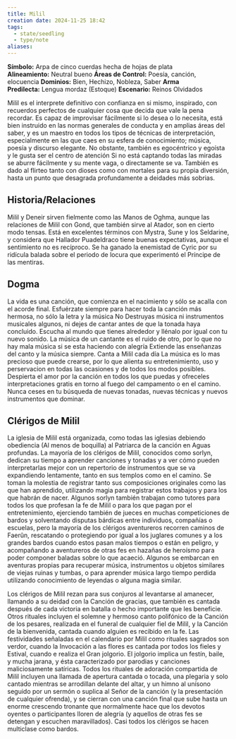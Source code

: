 ```yaml
---
title: Milil
creation date: 2024-11-25 18:42
tags:
  - state/seedling
  - type/note
aliases:
---
```

**Símbolo:** Arpa de cinco cuerdas hecha de hojas de plata
**Alineamiento:** Neutral bueno
**Áreas de Control:** Poesía, canción, elocuencia
**Dominios:** Bien, Hechizo, Nobleza, Saber
**Arma Predilecta:** Lengua mordaz (Estoque)
**Escenario:** Reinos Olvidados

Milil es el interprete definitivo con confianza en si mismo, inspirado, con recuerdos perfectos de cualquier cosa que decida que vale la pena recordar. Es capaz de improvisar fácilmente si lo desea o lo necesita, está bien instruido en las normas generales de conducta y en amplias áreas del saber, y es un maestro en todos los tipos de técnicas de interpretación, especialmente en las que caes en su esfera de conocimiento; música, poesía y discurso elegante. No obstante, también es egocéntrico y egoísta y le gusta ser el centro de atención Si no está captando todas las miradas se aburre fácilmente y su mente vaga, o directamente se va. También es dado al flirteo tanto con dioses como con mortales para su propia diversión, hasta un punto que desagrada profundamente a deidades más sobrias.

## Historia/Relaciones

Milil y Deneir sirven fielmente como las Manos de Oghma, aunque las relaciones de Milil con Gond, que también sirve al Atador, son en cierto modo tensas. Está en excelentes términos con Mystra, Sune y los Seldarine, y considera que Hallador Puadeldraco tiene buenas expectativas, aunque el sentimiento no es recíproco. Se ha ganado la enemistad de Cyric por su ridícula balada sobre el periodo de locura que experimentó el Príncipe de las mentiras.

## Dogma

La vida es una canción, que comienza en el nacimiento y sólo se acalla con el acorde final. Esfuérzate siempre para hacer toda la canción más hermosa, no sólo la letra y la música No Destruyas música ni instrumentos musicales algunos, ni dejes de cantar antes de que la tonada haya concluido. Escucha al mundo que tienes alrededor y llénalo por igual con tu nuevo sonido. La música de un cantante es el ruido de otro, por lo que no hay mala música si se esta haciendo con alegría Extiende las enseñanzas del canto y la música siempre. Canta a Milil cada día La música es lo mas precioso que puede crearse, por lo que alienta su entretenimiento, uso y perservacion en todas las ocasiones y de todos los modos posibles. Despierta el amor por la canción en todos los que puedas y ofreceles interpretaciones gratis en torno al fuego del campamento o en el camino. Nunca ceses en tu búsqueda de nuevas tonadas, nuevas técnicas y nuevos instrumentos que dominar.

## Clérigos de Milil

La iglesia de Milil está organizada, como todas las iglesias debiendo obediencia (Al menos de boquilla) al Patriarca de la canción en Aguas profundas. La mayoría de los clérigos de Milil, conocidos como sorlyn, dedican su tiempo a aprender canciones y tonadas y a ver cómo pueden interpretarlas mejor con un repertorio de instrumentos que se va expandiendo lentamente, tanto en sus templos como en el camino. Se toman la molestia de registrar tanto sus composiciones originales como las que han aprendido, utilizando magia para registrar estos trabajos y para los que habrán de nacer. Algunos sorlyn también trabajan como tutores para todos los que profesan la fe de Milil o para los que pagan por el entretenimiento, ejerciendo también de jueces en muchas competiciones de bardos y solventando disputas bárdicas entre individuos, compañías o escuelas, pero la mayoría de los clérigos aventureros recorren caminos de Faerûn, rescatando o protegiendo por igual a los juglares comunes y a los grandes bardos cuando estos pasan malos tiempos o están en peligro, y acompañando a aventureros de otras fes en hazañas de heroísmo para poder componer baladas sobre lo que acaeció. Algunos se embarcan en aventuras propias para recuperar música, instrumentos u objetos similares de viejas ruinas y tumbas, o para aprender música largo tiempo perdida utilizando conocimiento de leyendas o alguna magia similar.

Los clérigos de Milil rezan para sus conjuros al levantarse al amanecer, llamando a su deidad con la Canción de gracias, que también es cantada después de cada victoria en batalla o hecho importante que les beneficie. Otros rituales incluyen el solemne y hermoso canto polifónico de la Canción de los pesares, realizada en el funeral de cualquier fiel de Milil, y la Canción de la bienvenida, cantada cuando alguien es recibido en la fe. Las festividades señaladas en el calendario por Milil como rituales sagrados son verdor, cuando la Invocación a las flores es cantada por todos los fieles y Estival, cuando e realiza el Gran jolgorio. El jolgorio implica un festín, baile, y mucha jarana, y ésta caracterizado por parodias y canciones maliciosamente satíricas. Todos los rituales de adoración compartida de Milil incluyen una llamada de apertura cantada o tocada, una plegaria y solo cantado mientras se arrodillan delante del altar, y un himno al unísono seguido por un sermón o suplica al Señor de la canción (y la presentación de cualquier ofrenda), y se cierran con una canción final que sube hasta un enorme crescendo tronante que normalmente hace que los devotos oyentes o participantes lloren de alegría (y aquellos de otras fes se detengan y escuchen maravillados). Casi todos los clérigos se hacen multiclase como bardos.
